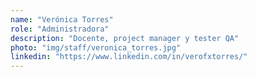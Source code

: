 ```yaml
---
name: "Verónica Torres"
role: "Administradora"
description: "Docente, project manager y tester QA"
photo: "img/staff/veronica_torres.jpg"
linkedin: "https://www.linkedin.com/in/verofxtorres/"
---
```

